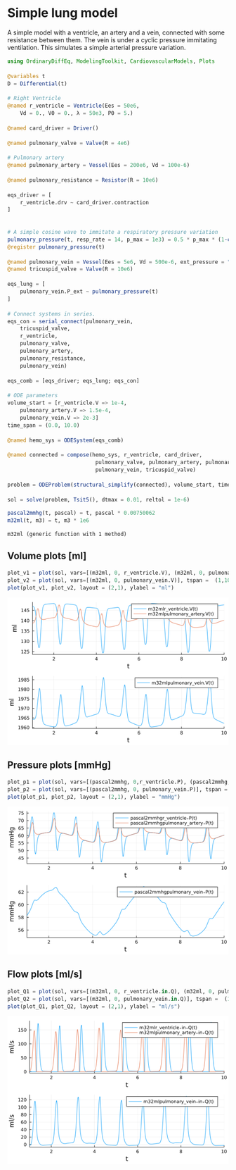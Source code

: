 # Simple lung model

A simple model with a ventricle, an artery and a vein, connected with some resistance between them.
The vein is under a cyclic pressure immitating ventilation. 
This simulates a simple arterial pressure variation.

```julia
using OrdinaryDiffEq, ModelingToolkit, CardiovascularModels, Plots

@variables t
D = Differential(t)

# Right Ventricle
@named r_ventricle = Ventricle(Ees = 50e6,
    Vd = 0., V0 = 0., λ = 50e3, P0 = 5.)

@named card_driver = Driver()

@named pulmonary_valve = Valve(R = 4e6)

# Pulmonary artery
@named pulmonary_artery = Vessel(Ees = 200e6, Vd = 100e-6)

@named pulmonary_resistance = Resistor(R = 10e6)

eqs_driver = [
    r_ventricle.drv ~ card_driver.contraction
]


# A simple cosine wave to immitate a respiratory pressure variation
pulmonary_pressure(t, resp_rate = 14, p_max = 1e3) = 0.5 * p_max * (1-cos(2 * π * t * 14/60))
@register pulmonary_pressure(t)

@named pulmonary_vein = Vessel(Ees = 5e6, Vd = 500e-6, ext_pressure = "free")
@named tricuspid_valve = Valve(R = 10e6)

eqs_lung = [
    pulmonary_vein.P_ext ~ pulmonary_pressure(t)
]

# Connect systems in series.
eqs_con = serial_connect(pulmonary_vein, 
    tricuspid_valve, 
    r_ventricle,
    pulmonary_valve,
    pulmonary_artery,
    pulmonary_resistance,
    pulmonary_vein)

eqs_comb = [eqs_driver; eqs_lung; eqs_con]

# ODE parameters
volume_start = [r_ventricle.V => 1e-4, 
    pulmonary_artery.V => 1.5e-4,
    pulmonary_vein.V => 2e-3]
time_span = (0.0, 10.0)

@named hemo_sys = ODESystem(eqs_comb)

@named connected = compose(hemo_sys, r_ventricle, card_driver, 
                            pulmonary_valve, pulmonary_artery, pulmonary_resistance, 
                            pulmonary_vein, tricuspid_valve)

problem = ODEProblem(structural_simplify(connected), volume_start, time_span, [])

sol = solve(problem, Tsit5(), dtmax = 0.01, reltol = 1e-6)
```


```julia
pascal2mmhg(t, pascal) = t, pascal * 0.00750062
m32ml(t, m3) = t, m3 * 1e6
```

```
m32ml (generic function with 1 method)
```





## Volume plots [ml]
```julia
plot_v1 = plot(sol, vars=[(m32ml, 0, r_ventricle.V), (m32ml, 0, pulmonary_artery.V)], tspan =  (1,10));
plot_v2 = plot(sol, vars=[(m32ml, 0, pulmonary_vein.V)], tspan =  (1,10));
plot(plot_v1, plot_v2, layout = (2,1), ylabel = "ml")
```

![](figures/simple_lung_3_1.png)



## Pressure plots [mmHg]
```julia
plot_p1 = plot(sol, vars=[(pascal2mmhg, 0,r_ventricle.P), (pascal2mmhg, 0, pulmonary_artery.P)], tspan =  (1,10));
plot_p2 = plot(sol, vars=[(pascal2mmhg, 0, pulmonary_vein.P)], tspan =  (1,10));
plot(plot_p1, plot_p2, layout = (2,1), ylabel = "mmHg")
```

![](figures/simple_lung_4_1.png)



## Flow plots [ml/s]
```julia
plot_Q1 = plot(sol, vars=[(m32ml, 0, r_ventricle.in.Q), (m32ml, 0, pulmonary_artery.in.Q)], tspan =  (1,10));
plot_Q2 = plot(sol, vars=[(m32ml, 0, pulmonary_vein.in.Q)], tspan =  (1,10));
plot(plot_Q1, plot_Q2, layout = (2,1), ylabel = "ml/s")
```

![](figures/simple_lung_5_1.png)
